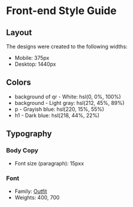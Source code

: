 # Front-end Style Guide

## Layout

The designs were created to the following widths:

- Mobile: 375px
- Desktop: 1440px

## Colors

- background of qr - White: hsl(0, 0%, 100%)
- background - Light gray: hsl(212, 45%, 89%)
- p - Grayish blue: hsl(220, 15%, 55%)
- h1 - Dark blue: hsl(218, 44%, 22%)

## Typography

### Body Copy

- Font size (paragraph): 15pxx

### Font

- Family: [Outfit](https://fonts.google.com/specimen/Outfit)
- Weights: 400, 700

